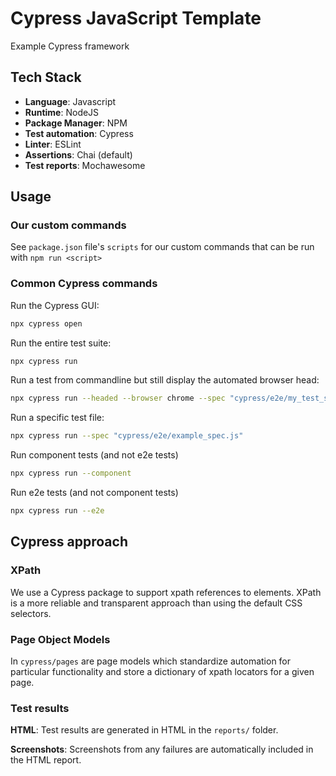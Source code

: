 # Cypress JavaScript Template

Example Cypress framework

## Tech Stack

- **Language**: Javascript
- **Runtime**: NodeJS
- **Package Manager**: NPM
- **Test automation**: Cypress
- **Linter**: ESLint
- **Assertions**: Chai (default)
- **Test reports**: Mochawesome

## Usage

### Our custom commands

See `package.json` file's `scripts` for our custom commands that can be run with `npm run <script>`

### Common Cypress commands

Run the Cypress GUI:
```bash
npx cypress open
```

Run the entire test suite:
```bash
npx cypress run
```

Run a test from commandline but still display the automated browser head:
```bash
npx cypress run --headed --browser chrome --spec "cypress/e2e/my_test_spec.js"
```

Run a specific test file:
```bash
npx cypress run --spec "cypress/e2e/example_spec.js"
```

Run component tests (and not e2e tests)
```bash
npx cypress run --component
```

Run e2e tests (and not component tests)
```bash
npx cypress run --e2e
```

## Cypress approach

### XPath

We use a Cypress package to support xpath references to elements. XPath is a more reliable and transparent approach than using the default CSS selectors.

### Page Object Models

In `cypress/pages` are page models which standardize automation for particular functionality and store a dictionary of xpath locators for a given page.

### Test results

**HTML**: Test results are generated in HTML in the `reports/` folder.

**Screenshots**: Screenshots from any failures are automatically included in the HTML report.
